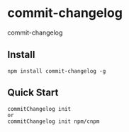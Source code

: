 # commit-changelog
commit-changelog

## Install
```shell
npm install commit-changelog -g
```

## Quick Start
``` shell
commitChangelog init
or
commitChangelog init npm/cnpm
```
